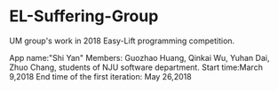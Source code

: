 # EL-Suffering-Group
UM group's work in 2018 Easy-Lift programming competition.

App name:"Shi Yan" 
Members: Guozhao Huang, Qinkai Wu, Yuhan Dai, Zhuo Chang, students of NJU software department.
Start time:March 9,2018
End time of the first iteration: May 26,2018
